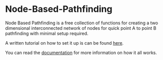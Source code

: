 # Node-Based-Pathfinding

Node Based Pathfinding is a free collection of functions for creating a two dimensional interconnected network of nodes for quick point A to point B pathfinding with minimal setup required.

A written tutorial on how to set it up is can be found [here](/docs/tutorials/getting-started).

You can read the [documentation](/docs/!general-info) for more information on how it all works.